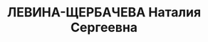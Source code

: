 ---
title: ЛЕВИНА-ЩЕРБАЧЕВА Наталия Сергеевна
description: "Родилась в 1894 г., г.Иркутск, русская, \n  Приговорена: ОСО при НКВД\
  \ СССР 8 июля 1938 г., обв.: как ЧСИР. \n  Приговор: к 8 годам ИТЛ. Прибыла в Акмолинское\
  \ ЛО 07.09.1938 из Бутырской тюрьмы г.Москвы. Умерла в Карлаге 7.04.1943."
---